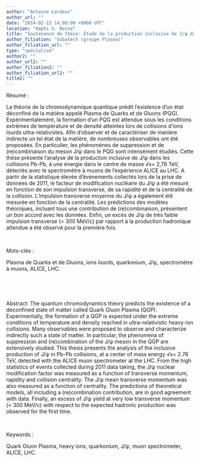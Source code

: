 ```yaml
---
author: "Antoine Lardeux"
author_url: ""
date: "2014-02-13 14:00:00 +0000 UTC"
location: "Amphi G. Besse"
title: "Soutenance de thèse: Étude de la production inclusive de J/ψ dans les collisions Pb-Pb à √s = 2,76 TeV avec le spectromètre à muons de l’expérience ALICE au LHC"
author_filiation: "Subatech (groupe Plasma)"
author_filiation_url: ""
type: "spécialisé"
author2: ""
author_url2: ""
author_filiation2: ""
author_filiation_url2: ""
title2: ""
---
```


Résumé : 




La théorie de la chromodynamique quantique prédit l’existence d’un état déconfiné de la matière appelé Plasma de Quarks et de Gluons (PQG). Expérimentalement, la formation d’un PQG est attendue sous les conditions extrêmes de température et de densité atteintes lors de collisions d’ions lourds ultra-relativistes. Afin d’observer et de caractériser de manière indirecte un tel état de la matière, de nombreuses observables ont été proposées. En particulier, les phénomènes de suppression et de (re)combinaison du meson J/ψ dans le PQG sont intensément étudiés. Cette thèse présente l’analyse de la production inclusive de J/ψ dans les collisions Pb-Pb, à une énergie dans le centre de masse √s= 2,76 TeV, détectés avec le spectromètre à muons de l’expérience ALICE au LHC. A partir de la statistique élevée d’événements collectés lors de la prise de données de 2011, le facteur de modification nucléaire du J/ψ a été mesuré en fonction de son impulsion transverse, de sa rapidité et de la centralité de la collision. L’impulsion transverse moyenne du J/ψ a également été mesurée en fonction de la centralité. Les prédictions des modèles théoriques, incluant tous une contribution de (re)combinaison, présentent un bon accord avec les données. Enfin, un excès de J/ψ de très faible impulsion transverse (&lt; 300 MeV/c) par rapport à la production hadronique attendue a été observé pour la première fois.




 


Mots-clés : 


Plasma de Quarks et de Gluons, ions lourds, quarkonium, J/ψ, spectromètre à muons, ALICE, LHC.


 


 


Abstract: The quantum chromodynamics theory predicts the existence of a deconfined state of matter called Quark Gluon Plasma (QGP). Experimentally, the formation of a QGP is expected under the extreme conditions of temperature and density reached in ultra-relativistic heavy-ion collisions. Many observables were proposed to observe and characterize indirectly such a state of matter. In particular, the phenomena of suppression and (re)combination of the J/ψ meson in the QGP are extensively studied. This thesis presents the analysis of the inclusive production of J/ψ in Pb-Pb collisions, at a center of mass energy √s= 2.76 TeV, detected with the ALICE muon spectrometer at the LHC. From the high statistics of events collected during 2011 data taking, the J/ψ nuclear modification factor was measured as a function of transverse momentum, rapidity and collision centrality. The J/ψ mean transverse momentum was also measured as a function of centrality. The predictions of theoretical models, all including a (re)combination contribution, are in good agreement with data. Finally, an excess of J/ψ yield at very low transverse momentum (&lt; 300 MeV/c) with respect to the expected hadronic production was observed for the first time.



 


Keywords : 


Quark Gluon Plasma, heavy ions, quarkonium, J/ψ, muon spectrometer, ALICE, LHC.


 

